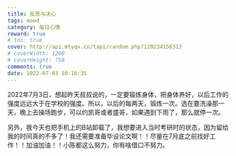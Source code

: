 ```yaml
---
title: 反思与决心
tags: mood
category: 每日心情
reward: true
# toc: true
cover: http://api.mtyqx.cn/tapi/random.php?120234156313
# coverWidth: 1200
# coverHeight: 750
comments: true
date: 2022-07-03 10:16:35
---
```



2022年7月3日，想起昨天叔叔说的，一定要锻炼身体，把身体养好，以后工作的强度远远大于在学校的强度。所以，以后的每两天，锻炼一次。选在要洗澡那一天，晚上去操场跑步，可以约凯哥或者盛哥，如果遇到下雨了，那么就停一次。

另外，我今天也把手机上的B站卸载了，我想要进入当时考研时的状态，因为留给我的时间真的不多了！我还需要准备毕设论文啊！！尽量在7月底之前找好工作！！加油加油！！小陈都这么努力，你有啥借口不努力。




